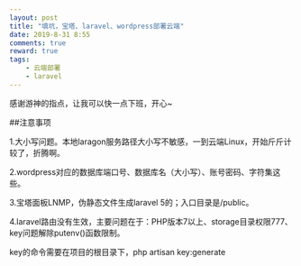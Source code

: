 ```yaml
---
layout: post
title: "填坑，宝塔、laravel、wordpress部署云端"
date: 2019-8-31 8:55
comments: true
reward: true
tags: 
	- 云端部署
	- laravel 
---
```

感谢游神的指点，让我可以快一点下班，开心~

##注意事项

1.大小写问题。本地laragon服务路径大小写不敏感，一到云端Linux，开始斤斤计较了，折腾啊。

2.wordpress对应的数据库端口号、数据库名（大小写）、账号密码、字符集这些。
<!-- more -->
3.宝塔面板LNMP，伪静态文件生成laravel 5的；入口目录是/public。

4.laravel路由没有生效，主要问题在于：PHP版本7以上、storage目录权限777、key问题解除putenv()函数限制。

key的命令需要在项目的根目录下，php artisan key:generate
